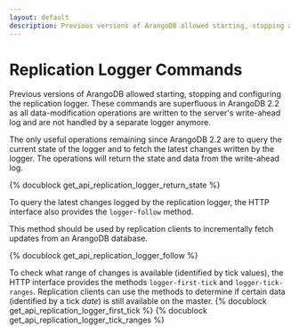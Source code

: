 ```yaml
---
layout: default
description: Previous versions of ArangoDB allowed starting, stopping and configuring thereplication logger
---
```

Replication Logger Commands
===========================

Previous versions of ArangoDB allowed starting, stopping and configuring the
replication logger. These commands are superfluous in ArangoDB 2.2 as all
data-modification operations are written to the server's write-ahead log and are
not handled by a separate logger anymore.

The only useful operations remaining since ArangoDB 2.2 are to query the current state
of the logger and to fetch the latest changes written by the logger. The operations
will return the state and data from the write-ahead log.

<!-- arangod/RestHandler/RestReplicationHandler.cpp -->
{% docublock get_api_replication_logger_return_state %}

To query the latest changes logged by the replication logger, the HTTP interface
also provides the `logger-follow` method.

This method should be used by replication clients to incrementally fetch updates 
from an ArangoDB database.

<!-- arangod/RestHandler/RestReplicationHandler.cpp -->
{% docublock get_api_replication_logger_follow %}

To check what range of changes is available (identified by tick values), the HTTP
interface provides the methods `logger-first-tick` and `logger-tick-ranges`.
Replication clients can use the methods to determine if certain data (identified
by a tick *date*) is still available on the master.
{% docublock get_api_replication_logger_first_tick %}
{% docublock get_api_replication_logger_tick_ranges %}

